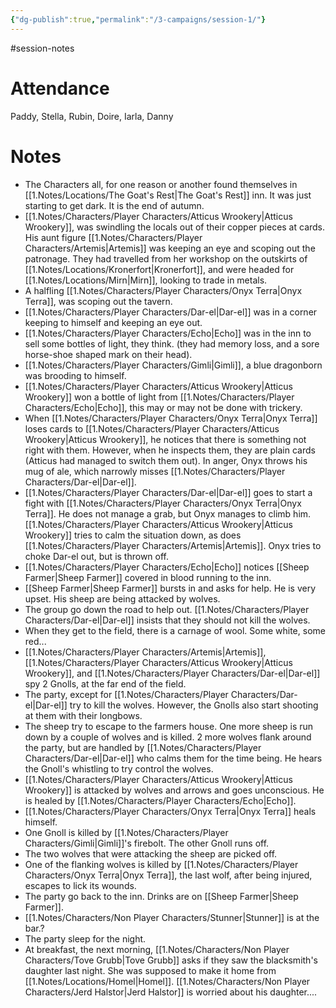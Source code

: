 ```yaml
---
{"dg-publish":true,"permalink":"/3-campaigns/session-1/"}
---
```


#session-notes
 
# Attendance
Paddy, Stella, Rubin, Doire, Iarla, Danny

# Notes

- The Characters all, for one reason or another found themselves in [[1.Notes/Locations/The Goat's Rest\|The Goat's Rest]] inn. It was just starting to get dark. It is the end of autumn.
- [[1.Notes/Characters/Player Characters/Atticus Wrookery\|Atticus Wrookery]], was swindling the locals out of their copper pieces at cards. His aunt figure [[1.Notes/Characters/Player Characters/Artemis\|Artemis]] was keeping an eye and scoping out the patronage. They had travelled from her workshop on the outskirts of [[1.Notes/Locations/Kronerfort\|Kronerfort]], and were headed for [[1.Notes/Locations/Mirn\|Mirn]], looking to trade in metals.
- A halfling [[1.Notes/Characters/Player Characters/Onyx Terra\|Onyx Terra]], was scoping out the tavern.
- [[1.Notes/Characters/Player Characters/Dar-el\|Dar-el]] was in a corner keeping to himself and keeping an eye out.
- [[1.Notes/Characters/Player Characters/Echo\|Echo]] was in the inn to sell some bottles of light, they think. (they had memory loss, and a sore horse-shoe shaped mark on their head).
- [[1.Notes/Characters/Player Characters/Gimli\|Gimli]], a blue dragonborn was brooding to himself.
- [[1.Notes/Characters/Player Characters/Atticus Wrookery\|Atticus Wrookery]] won a bottle of light from [[1.Notes/Characters/Player Characters/Echo\|Echo]], this may or may not be done with trickery.
- When [[1.Notes/Characters/Player Characters/Onyx Terra\|Onyx Terra]] loses cards to [[1.Notes/Characters/Player Characters/Atticus Wrookery\|Atticus Wrookery]], he notices that there is something not right with them. However, when he inspects them, they are plain cards (Atticus had managed to switch them out). In anger, Onyx throws his mug of ale, which narrowly misses [[1.Notes/Characters/Player Characters/Dar-el\|Dar-el]].
- [[1.Notes/Characters/Player Characters/Dar-el\|Dar-el]] goes to start a fight with [[1.Notes/Characters/Player Characters/Onyx Terra\|Onyx Terra]]. He does not manage a grab, but Onyx manages to climb him. [[1.Notes/Characters/Player Characters/Atticus Wrookery\|Atticus Wrookery]] tries to calm the situation down, as does [[1.Notes/Characters/Player Characters/Artemis\|Artemis]]. Onyx tries to choke Dar-el out, but is thrown off. 
- [[1.Notes/Characters/Player Characters/Echo\|Echo]] notices [[Sheep Farmer\|Sheep Farmer]] covered in blood running to the inn.
- [[Sheep Farmer\|Sheep Farmer]] bursts in and asks for help. He is very upset. His sheep are being attacked by wolves.
- The group go down the road to help out. [[1.Notes/Characters/Player Characters/Dar-el\|Dar-el]] insists that they should not kill the wolves. 
- When they get to the field, there is a carnage of wool. Some white, some red...
- [[1.Notes/Characters/Player Characters/Artemis\|Artemis]], [[1.Notes/Characters/Player Characters/Atticus Wrookery\|Atticus Wrookery]], and [[1.Notes/Characters/Player Characters/Dar-el\|Dar-el]] spy 2 Gnolls, at the far end of the field.
- The party, except for [[1.Notes/Characters/Player Characters/Dar-el\|Dar-el]] try to kill the wolves. However, the Gnolls also start shooting at them with their longbows.
- The sheep try to escape to the farmers house. One more sheep is run down by a couple of wolves and is killed. 2 more wolves flank around the party, but are handled by [[1.Notes/Characters/Player Characters/Dar-el\|Dar-el]] who calms them for the time being. He hears the Gnoll's whistling to try control the wolves.
- [[1.Notes/Characters/Player Characters/Atticus Wrookery\|Atticus Wrookery]] is attacked by wolves and arrows and goes unconscious. He is healed by [[1.Notes/Characters/Player Characters/Echo\|Echo]]. 
- [[1.Notes/Characters/Player Characters/Onyx Terra\|Onyx Terra]] heals himself.
- One Gnoll is killed by [[1.Notes/Characters/Player Characters/Gimli\|Gimli]]'s firebolt. The other Gnoll runs off.
- The two wolves that were attacking the sheep are picked off. 
- One of the flanking wolves is killed by [[1.Notes/Characters/Player Characters/Onyx Terra\|Onyx Terra]], the last wolf, after being injured, escapes to lick its wounds.
- The party go back to the inn. Drinks are on [[Sheep Farmer\|Sheep Farmer]]. 
- [[1.Notes/Characters/Non Player Characters/Stunner\|Stunner]] is at the bar.?
- The party sleep for the night. 
- At breakfast, the next morning, [[1.Notes/Characters/Non Player Characters/Tove Grubb\|Tove Grubb]] asks if they saw the blacksmith's daughter last night. She was supposed to make it home from [[1.Notes/Locations/Homel\|Homel]]. [[1.Notes/Characters/Non Player Characters/Jerd Halstor\|Jerd Halstor]] is worried about his daughter....




